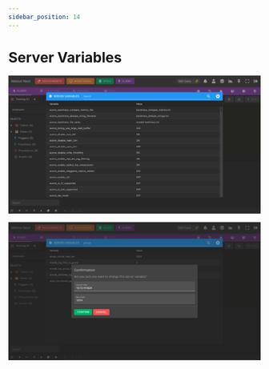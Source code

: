 ```yaml
---
sidebar_position: 14
---
```


# Server Variables

![alt text](../../../assets/client/client-variables1.png "Client - Server Variables")

![alt text](../../../assets/client/client-variables2.png "Client - Server Variables")